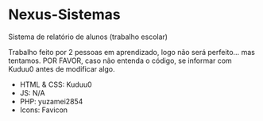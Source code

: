 # Nexus-Sistemas
Sistema de relatório de alunos (trabalho escolar)

Trabalho feito por 2 pessoas em aprendizado, logo não será perfeito… mas tentamos.
POR FAVOR, caso não entenda o código, se informar com Kuduu0 antes de modificar algo.

- HTML & CSS: Kuduu0
- JS: N/A
- PHP: yuzamei2854
- Icons: Favicon
